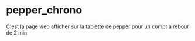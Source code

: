 # pepper_chrono
C'est la page web afficher sur la tablette de pepper pour un compt a rebour de 2 min 
